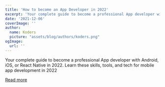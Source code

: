 ```yaml
---
title: 'How to become an App Developer in 2022'
excerpt: 'Your complete guide to become a professional App developer with Android, iOS, or React Native in 2022. Learn these skills, tools, and tech for mobile app development in 2022'
date: '2021-12-06'
coverImage: ''
author:
  name: Koders
  picture: "assets/blog/authors/koders.png"
ogImage:
  url: ''
---
```


Your complete guide to become a professional App developer with Android, iOS, or React Native in 2022. Learn these skills, tools, and tech for mobile app development in 2022

[Read more](https://dev.to/javinpaul/how-to-become-an-app-developer-in-2022-56o1)
